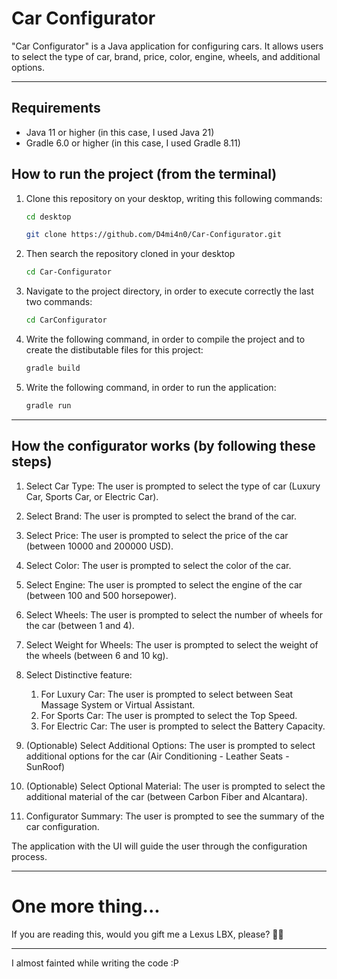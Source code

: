 # Car Configurator

"Car Configurator" is a Java application for configuring cars. It allows users to select the type of car, brand, price, color, engine, wheels, and additional options.
****

## Requirements

- Java 11 or higher (in this case, I used Java 21)
- Gradle 6.0 or higher (in this case, I used Gradle 8.11)

## How to run the project (from the terminal)

1. Clone this repository on your desktop, writing this following commands:
   ```sh
   cd desktop
   
   git clone https://github.com/D4mi4n0/Car-Configurator.git

2. Then search the repository cloned in your desktop
   ```sh
   cd Car-Configurator
   
3. Navigate to the project directory, in order to execute correctly the last two commands:
   ```sh
   cd CarConfigurator
   
4. Write the following command, in order to compile the project and to create the distibutable files for this project:
   ```sh
   gradle build
   
7. Write the following command, in order to run the application:
   ```sh
   gradle run
   ```
****

## How the configurator works (by following these steps)

1. Select Car Type: The user is prompted to select the type of car (Luxury Car, Sports Car, or Electric Car).

2. Select Brand: The user is prompted to select the brand of the car.

3. Select Price: The user is prompted to select the price of the car (between 10000 and 200000 USD).

4. Select Color: The user is prompted to select the color of the car.

5. Select Engine: The user is prompted to select the engine of the car (between 100 and 500 horsepower).

6. Select Wheels: The user is prompted to select the number of wheels for the car (between 1 and 4).

7. Select Weight for Wheels: The user is prompted to select the weight of the wheels (between 6 and 10 kg).

8. Select Distinctive feature:
   1) For Luxury Car: The user is prompted to select between Seat Massage System or Virtual Assistant.
   2) For Sports Car: The user is prompted to select the Top Speed.
   3) For Electric Car: The user is prompted to select the Battery Capacity.

9. (Optionable) Select Additional Options: The user is prompted to select additional options for the car (Air Conditioning - Leather Seats - SunRoof)

10. (Optionable) Select Optional Material: The user is prompted to select the additional material of the car (between Carbon Fiber and Alcantara).

11. Configurator Summary: The user is prompted to see the summary of the car configuration.

The application with the UI will guide the user through the configuration process.

****

# One more thing...

If you are reading this, would you gift me a Lexus LBX, please? 🚗🎁

****

I almost fainted while writing the code :P
